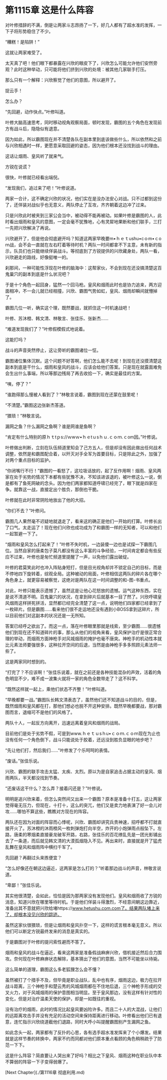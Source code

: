 # 第1115章 这是什么阵容

对叶修措辞的不满，倒是让两家斗志昂扬了一下，好几人都有了超水准的发挥，一下子将形势稳住了不少。

“糟糕！是陷阱！”

这就让两家难受了。

太天真了吧！他们眼下都暴露在兴欣的眼皮下了，兴欣怎么可能允许他们安然旁观？此时这种举动，只可能将他们挤到兴欣的处境：被其他几家联手打压。

那么只有一个解释：兴欣察觉了他们的意图，所以避开了。

捉云手！

怎么办？

“先回避，动作快点。”叶修叫道。

叶修大脑高速思考，同时移动视角观察局面，顿时发现，霸图的五个角色在发现前方有战斗后，隐隐似有退意。

因为如此，所以霸图现在并不清楚各队在副本里到底该做些什么，所以依然和之前与兴欣相遇时一样，更愿意采取回避的姿态，因为他们根本还没找到战斗的理由。

这话让烟雨、皇风听了就来气。

方锐在说谎？

很快，叶修就已经看出端倪。

“发现我们，追过来了吧！”叶修说道。

两家一合计，这不确定兴欣的状况，他们实在是没办法安心对战。只不过都到这份了，还佯装对战似乎也无意义，两队停止了互攻，齐齐朝着这边冲了过来。

只是兴欣此时被夹到三家公会当中，被动得不能再被动。如果叶修是霸图的人，此时看出烟雨和皇风的意图，一定会毫不犹豫地，心有灵犀地果断和他们联手，三打一先把兴欣解决了再说。

兴欣避开了，但是他会彻底避开吗？知道这两家早晚要m•ｈｅｔushu•cｏm•ｃoｍ战，会不会一直就在左右盯着等待时机？两队一时间都拿不下主意，未有新的指示，队员们也只能继续佯装战斗。等彻底到了方锐提供的兴欣藏身处，两队一看，兴欣避走的路线，好像挺唯一的。

刹那间，一种可能性浮现在叶修的脑海中：这帮家伙，不会到现在还没搞清楚这百鬼巢穴的副本到底是什么状况吧？

于是十个角色一起回身，猛然一个回马枪。皇风和烟雨此时也是协力追来，两方迎面相冲，不一会儿就已经相撞，兴欣、霸图气势如虹，皇风、烟雨却瞬间就懵掉了。

霸图几位一听，确实这个理，既然要战，就抓住这一时机速战吧！

叶修、苏沐橙、韩文清、林敬言、张佳乐、张新杰……

“难道发现我们了？”叶修假模假式地说着。

这能打吗？

战斗的声音突然停止，这让旁听的霸图诸位一怔。

霸图诸位集体沉默。这个问题不好答啊，他们怎么能不去呢！到现在还没摸清楚这副本到底是干什么，烟雨和皇风的战斗，应该会给他们答案。只是现在就露面难免会生出什么事端，所以等那边残局了再去收拾一下，确实是最佳的方案。

“咦，停了？”

“谁跑得那么慢被人看到了？”林敬言说着，霸图到现在还蒙在鼓里呢！

“不清楚。”霸图这边张新杰答道。

“猥琐！”林敬言说。

漏网之鱼？什么漏网之鱼啊？谁是网谁是鱼啊？

“肯定有什么特别的原ｈｔtｐs://ｗwｗ•ｈｅtｕsｈｕ.ｃｏｍ.ｃom因。”叶修说。

叶修做出判断，立刻在队伍频道里知会了己方五人，但是却没有因此做出任何战术调整，依然是和霸图配合着，以歼灭对手全军为首要目标，只是除此之外，加强了对两个重点目标的监护。

“你闭嘴行不行！”霸图的一看怒了，这垃圾话放的，起了反作用啊！烟雨、皇风两家在处于劣势的情况下本都有些犹豫不决，不知该进该退的，被叶修这么一说，倒是都有了鱼死网破的念头。因为他们两家都知道呼啸已经完了，眼下就是四家在争。就靠这一战，直接定出个胜负，那倒也干脆。

叶修就在此时非常阴险地放出了他的大招。

“你们不去？”叶修问。

霸图几人果然毫不迟疑地就退走了，看来这的确正是他们一开始的打算。叶修长出了口气。太走运了！现在他们兴欣也成功成为了和霸图一样的无知者，可以和他们一起暂避一下了。

“烟雨和皇风怎么打起来了！”叶修不失时机，一边装傻一边也是试探一下霸图几位。当然自家的唐柔包子莫凡都没有这么丰富的斗争经验，一时间肯定都会有些反应不过来，叶修也是匆忙频道里提醒了一声，以免他们露出破绽。

叶修的君莫笑此时也冲入阵贴身短打，但是目光视角却并不锁定自己的目标，而是不停地四下旋转着，综观全局。这种被动的局面，叶修相信这两队的碎片各在哪个角色身上，就更容易被察觉，这绝对是两队在这一时间调整的和-图-书重点。

对此，叶修只能表示遗憾了，虽然这是让他心花怒放的遗憾。运气这种东西，实在是说不清道不明。百鬼巢穴的状况，在拿到碎片后就基本一目了然了。兴欣呼啸皇风烟雨这样拼死拼活，显然都已经完全清楚了这一点，说明他们四家都已经拿到了一枚碎片。但是霸图……看来他们很不走运地还没有遇到小BOSS拿到这碎片，所以目前他们对这副本的状况还是一无所知。

答案已经呼之欲出了。而这一点，落在叶修眼里那就是线索，至少霸图……很遗憾他们到现在还不知道碎片的事，那么从他们的视角来看，皇风保护治疗是很正常合理的举动，而烟雨方面神枪手对风城烟雨的掩护也毫不唐突。神枪手的机动性本就比元素法师要强很多，这种拉开空间的后退，当然是由神枪手多多照顾元素法师一些了。

这是两家同时想到的。

“打完了？不应该啊！”张佳乐说着，就在之前还是各种技能混杂的声效，活着的角色明显不少，难不成一波集火就将一家的角色全数带走了？这不科学。

“既然这样就一起上，乘他们状态不齐整！”叶修叫道。

“早晚都要一战。”霸图队长韩文清表态了，虽然他们还不知道战斗的目的，但是，既然烟雨和皇风都在打，那他们想必也脱不开这种安排。既然早晚都要战，那对霸图而言，退缩可不是他们的风格了。

两队十人，一起反方向离开，迅速远离着皇风和烟雨的战局。

目前他们是处于劣势不假，可是到www.ｈｅｔｕsｈu•ｃｏｍ.ｃｏｍ现在为止也没有任何一个角色倒下，战斗只能说处于胶着，还远没到胜负显眼的地步吧？

“先让他们打，然后我们……”叶修发了个乐呵呵的表情。

“废话。”张佳乐说。

兴欣、霸图的联手攻击太猛、太疾、太烈。原以为是自家追击占据主动的皇风、烟雨两队，半天都没找到节奏。

“还废话这干什么？怎么弄？接着闪还是？”叶修说。

明明是追兴欣来着，但怎么突然间又出来一个霸图？原本是准备十打五，这让两家觉得毫无压力，但现在，十打十，这么的突兀，他们又是卖力地表演了好一会儿对攻……哪怕不算这些，瞧瞧对方现在的阵容。

两队还在因为对面的阵容而心悸呢，兴欣、霸图却讲究兵贵神速，招呼都不打就直接开火了。苏沐橙的沐雨橙风一枚刺弹炮打向半空，炸开的小炮弹雨点般坠下。左路，唐柔的寒烟柔直接豪龙破军开路，右路，张佳乐的百花缭乱先是一团光影铺出去了一条道，而后就见韩文清的大漠孤烟隐入不见。再出来时，直接就是开了猛虎乱舞在皇风和烟雨阵中横扫千军了。

先回避？再翻过头来拣便宜？

“怎么好像还在朝这边逼近，这两家是怎么打的？”听着那边战斗的声音，林敬言说道。

“卑鄙！”张佳乐说。

其实他很清楚，会如此，恰恰是因为那两家没有发现他们。皇风和烟雨收了方锐的消息，知道兴欣在哪里等待时机。于是他们佯装斗得激烈，不经意间朝这边靠近，准备出其不意就把兴欣给堵https://www.hetushu.com.com了。结果两队堵上来了，却根本没见兴欣的踪迹。

虽然这家伙很猥琐，但是让烟雨和皇风扑空一下，这样的谎言根本毫无意义。所以他们可以断定方锐最终发来的消息是真实的。

于是霸图对于叶修的提问索性避而不答了。

烟雨和皇风的战斗在逼近，看来这两家是准备假战麻痹兴欣，借机接近然后合力围攻。奈何现在叶修麻痹状态解除，基本猜出了他们的意图，当然不可能坐以待毙。

这么简单的道理，霸图这么多老狐狸怎么会不懂？

虽然被打了个措手不及，但毕竟是职业战队，乱中也有序，烟雨这边，极力在拉开战斗距离，三个神枪手和楚云秀的风城烟雨都在不住地后退，三个神枪手形成的交叉火力，对于风城烟雨的保护意图相当明显。至于皇风那边，没有这样有针对性的变化，但是对治疗温柔天使的保护，却是一如既往的重视。

没有治疗的烟雨，此时的情况比起皇风要凶险许多。而且二十人的大混战，让他们的远距离攻击手并没有充足的活动空间来保持距离进行移动。叶修看出他们已有退意，连忙指示兴欣绕道截他们退路，同时大呼小叫提醒霸图别产生漏网之鱼。

如此念头一起，两家都有了反扑的心思，各有选手超水准发挥来了个小爆发。结果就是这样节奏的转换中，两家不约而同都对他们原本重点看顾的角色稍稍疏于了防范一下下。

这是什么阵容？简直要让人哭出来了好吗？相比之下皇风、烟雨这种在职业队中本不算弱的阵容一下子变得弱爆了。



[Next Chapter](./第1116章 彻底利用.md)